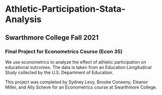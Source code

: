 # Athletic-Participation-Stata-Analysis
## Swarthmore College Fall 2021
### Final Project for Econometrics Course (Econ 35)

We use econometrics to analyze the effect of athletic participation on educational outcomes.
The data is taken from an Education Longitudinal Study collected by the U.S. Department of Education.

This project was completed by Sydney Levy, Brooke Coneeny, Eleanor Miller, and Ally Scheve for an Econometrics course at Swarthmore College.
